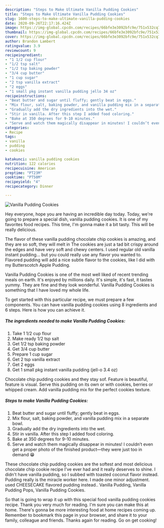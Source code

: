 ```yaml
---
description: "Steps to Make Ultimate Vanilla Pudding Cookies"
title: "Steps to Make Ultimate Vanilla Pudding Cookies"
slug: 1600-steps-to-make-ultimate-vanilla-pudding-cookies
date: 2020-09-26T22:17:16.424Z
image: https://img-global.cpcdn.com/recipes/66bfe3e3092bfc9e/751x532cq70/vanilla-pudding-cookies-recipe-main-photo.jpg
thumbnail: https://img-global.cpcdn.com/recipes/66bfe3e3092bfc9e/751x532cq70/vanilla-pudding-cookies-recipe-main-photo.jpg
cover: https://img-global.cpcdn.com/recipes/66bfe3e3092bfc9e/751x532cq70/vanilla-pudding-cookies-recipe-main-photo.jpg
author: Brandon Lambert
ratingvalue: 3.9
reviewcount: 9
recipeingredient:
- "1 1/2 cup flour"
- "1/2 tsp salt"
- "1/2 tsp baking powder"
- "3/4 cup butter"
- "1 cup sugar"
- "2 tsp vanilla extract"
- "2 eggs"
- "1 small pkg instant vanilla pudding jello 34 oz"
recipeinstructions:
- "Beat butter and sugar until fluffy; gently beat in eggs."
- "Mix flour, salt, baking powder, and vanilla pudding mix in a separate bowl."
- "Gradually add the dry ingredients into the wet."
- "Stir in vanilla. After this step I added food coloring."
- "Bake at 350 degrees for 9-10 minutes."
- "Serve and watch them magically disappear in minutes! I couldn’t even get a proper photo of the finished product—they were just too in demand 😁"
categories:
- Recipe
tags:
- vanilla
- pudding
- cookies

katakunci: vanilla pudding cookies 
nutrition: 122 calories
recipecuisine: American
preptime: "PT23M"
cooktime: "PT50M"
recipeyield: "4"
recipecategory: Dinner

---
```



![Vanilla Pudding Cookies](https://img-global.cpcdn.com/recipes/66bfe3e3092bfc9e/751x532cq70/vanilla-pudding-cookies-recipe-main-photo.jpg)

Hey everyone, hope you are having an incredible day today. Today, we're going to prepare a special dish, vanilla pudding cookies. It is one of my favorites food recipes. This time, I'm gonna make it a bit tasty. This will be really delicious.

The flavor of these vanilla pudding chocolate chip cookies is amazing, and they are so soft, they will melt in The cookies are just a tad bit crispy around the edges and have very soft and chewy centers. I used regular old vanilla instant pudding… but you could really use any flavor you wanted to. Flavored pudding will add a nice subtle flavor to the cookies, like I did with my Butterscotch Apple Pudding.

Vanilla Pudding Cookies is one of the most well liked of recent trending meals on earth. It's enjoyed by millions daily. It's simple, it's fast, it tastes yummy. They are fine and they look wonderful. Vanilla Pudding Cookies is something that I have loved my whole life.


To get started with this particular recipe, we must prepare a few components. You can have vanilla pudding cookies using 8 ingredients and 6 steps. Here is how you can achieve it.

<!--inarticleads1-->

##### The ingredients needed to make Vanilla Pudding Cookies:

1. Take 1 1/2 cup flour
1. Make ready 1/2 tsp salt
1. Get 1/2 tsp baking powder
1. Get 3/4 cup butter
1. Prepare 1 cup sugar
1. Get 2 tsp vanilla extract
1. Get 2 eggs
1. Get 1 small pkg instant vanilla pudding (jell-o 3.4 oz)


Chocolate chip pudding cookies and they stay sof. Feature is beautiful, feature is visual. Serve this pudding on its own or with cookies, berries or whipped cream. Add vanilla pudding mix for the perfect cookies texture. 

<!--inarticleads2-->

##### Steps to make Vanilla Pudding Cookies:

1. Beat butter and sugar until fluffy; gently beat in eggs.
1. Mix flour, salt, baking powder, and vanilla pudding mix in a separate bowl.
1. Gradually add the dry ingredients into the wet.
1. Stir in vanilla. After this step I added food coloring.
1. Bake at 350 degrees for 9-10 minutes.
1. Serve and watch them magically disappear in minutes! I couldn’t even get a proper photo of the finished product—they were just too in demand 😁


These chocolate chip pudding cookies are the softest and most delicious chocolate chip cookie recipe I&#39;ve ever had and it really deserves to shine. I didn&#39;t have vanilla pudding, so I subbed with toasted coconut flavor instead. Pudding really is the miracle worker here. I made one minor adjustment. used CHEESECAKE flavored pudding instead.. Vanilla Pudding, Vanilla Pudding Pops, Vanilla Pudding Cookies. 

So that is going to wrap it up with this special food vanilla pudding cookies recipe. Thank you very much for reading. I'm sure you can make this at home. There's gonna be more interesting food at home recipes coming up. Remember to bookmark this page in your browser, and share it to your family, colleague and friends. Thanks again for reading. Go on get cooking!

